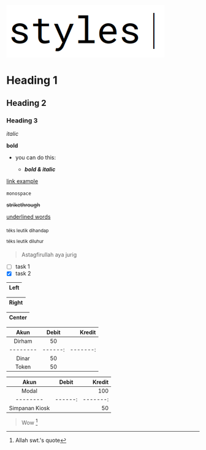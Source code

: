 ![styles](some_pic/styles.png)

# Heading 1

## Heading 2

### Heading 3

_italic_

<!-- *alternate italic* -->

**bold**

- you can do this:

  - **_bold & italic_**

<!-- ***alternate bold & italic*** -->

[link example](https://example.com/)

`monospace`

~~strikethrough~~

<u>underlined words</u>

<sub>téks leutik dihandap</sub>

<sup>téks leutik diluhur</sup>

<!-- ghaib -->

> Astagfirullah aya jurig

- [ ] task 1
- [x] task 2

| Left |
|------|

| Right |
|------:|

| Center |
|:------:|

| Akun   | Debit | Kredit |
|:------:|:-----:|-------:|
| Dirham | 50    |        |
|--------|------:|-------:|
| Dinar  | 50    |        |
| Token  | 50    |        |

| Akun   | Debit | Kredit |
|:------:|:-----:|-------:|
| Modal  |       | 100    |
|--------|------:|-------:|
| Simpanan Kiosk  |       | 50     |

> Wow [^1]

[^1]: Allah swt.'s quote
